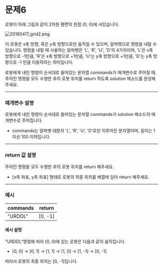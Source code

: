 # 문제6
로봇이 아래 그림과 같이 2차원 평면의 원점 (0, 0)에 서있습니다.  

![20180417_grid2.png](https://grepp-programmers.s3.amazonaws.com/files/ybm/5a4105b974/62a0c11c-4f91-41d1-9c83-f0cb33ffe9cf.png)  

이 로봇은 x축 방향, 혹은 y축 방향으로만 움직일 수 있으며, 알파벳으로 명령을 내릴 수 있습니다. 명령을 내릴 때 사용하는 알파벳은 'L', 'R', 'U', 'D'의 4가지이며, 'L'은 x축 방향으로 -1만큼, 'R'은 x축 방향으로 +1만큼, 'U'는 y축 방향으로 +1만큼, 'D'는 y축 방향으로 -1 만큼 이동하라는 의미입니다. 

로봇에게 내린 명령이 순서대로 들어있는 문자열 commands가 매개변수로 주어질 때, 주어진 명령을 모두 수행한 후의 로봇 위치를 return 하도록 solution 메소드를 완성해주세요.

---
### 매개변수 설명
로봇에게 내린 명령이 순서대로 들어있는 문자열 commands가 solution 메소드의 매개변수로 주어집니다.
* commands는 알파벳 대문자 'L', 'R', 'U', 'D'로만 이루어진 문자열이며, 길이는 1 이상 100 이하입니다.

---
### return 값 설명
주어진 명령을 모두 수행한 후의 로봇 위치를 return 해주세요.
* [x축 좌표, y축 좌표] 형태로 로봇의 최종 위치를 배열에 담아 return 해주세요.

---
### 예시

| commands | return  |
|------------|---------|
| "URDDL"    | [0, -1] |

#### 예시 설명

"URDDL"명령에 따라 (0, 0)에 있는 로봇은 다음과 같이 움직입니다.

* [0, 0] → [0, 1] → [1, 1] → [1, 0] → [1, -1] → [0, -1]

따라서 로봇의 최종 위치는 [0, -1]입니다.